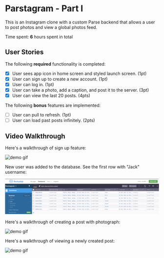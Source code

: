 # Parstagram - Part I

This is an Instagram clone with a custom Parse backend that allows a user to post photos and view a global photos feed.

Time spent: **6** hours spent in total

## User Stories

The following **required** functionality is completed:

- [x] User sees app icon in home screen and styled launch screen. (1pt)
- [x] User can sign up to create a new account. (1pt)
- [x] User can log in. (1pt)
- [x] User can take a photo, add a caption, and post it to the server. (3pt)
- [x] User can view the last 20 posts. (4pts)

The following **bonus** features are implemented:

- [ ] User can pull to refresh. (1pt)
- [ ] User can load past posts infinitely. (2pts)

## Video Walkthrough

Here's a walkthrough of sign up feature:

![demo gif](images/sign_up_demo.gif)

New user was added to the database. See the first row with "Jack" username:

![db_screenshot](images/db_screenshot.png)

Here's a walkthrough of creating a post with photograph:

![demo gif](images/photo_post_demo.gif)

Here's a walkthrough of viewing a newly created post:

![demo gif](images/view_post_demo.gif)

